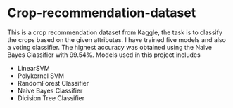 # Crop-recommendation-dataset
This is a crop recommendation dataset from Kaggle, the task is to classify the crops based on the given attributes. I have trained five models and also a voting classifier. The highest accuracy was obtained using the Naive Bayes Classifier with 99.54%.
Models used in this project includes
* LinearSVM
* Polykernel SVM
* RandomForest Classifier
* Naive Bayes Classifier
* Dicision Tree Classifier
